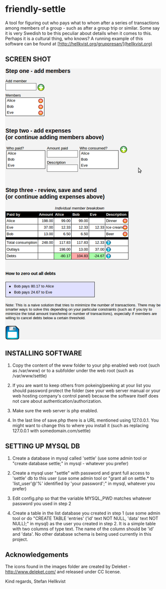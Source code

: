friendly-settle
===============

A tool for figuring out who pays what to whom after a series of
transactions among members of a group - such as after a group trip or
similar. Some say it is very Swedish to be this peculiar about details
when it comes to this. Perhaps it is a cultural thing, who knows? A running 
example of this software can be found at [http://hellkvist.org/gruppresan/](hellkvist.org)

SCREEN SHOT
-----------
![screenshot](https://github.com/peffis/friendly-settle/raw/master/screenshot.png)

INSTALLING SOFTWARE
-------------------
1) Copy the content of the www folder to your php enabled web root (such
as /var/www) or to a subfolder under the web root (such as
/var/www/settle)

2) If you are want to keep others from pokeing/peeking at your list
you should password protect the folder (see your web server manual or
your web hosting company's control panel) because the software itself
does not care about authentication/authorization. 

3) Make sure the web server is php enabled. 

4) In the last line of save.php there is a URL mentioned using
127.0.0.1. You might want to change this to where you install it (such
as replacing 127.0.0.1 with somedomain.com/settle)


SETTING UP MYSQL DB
-------------------

1) Create a database in mysql called 'settle' (use some admin tool or
"create database settle;" in mysql - whatever you prefer)

2) Create a mysql user "settle" with password and grant full access to 
'settle' db to this user (use some admin tool or "grant all on
settle.* to 'list_user'@'%' identified by 'your password';" in mysql, whatever you prefer)

3) Edit config.php so that the variable MYSQL_PWD matches whatever
password you used in step 2

4) Create a table in the list database you created in step 1 (use some
admin tool or do "CREATE TABLE 'entries' ('id' text NOT NULL, 'data'
text NOT NULL);" in mysql) as the user you created in step 2. It is a
simple table with two columns of type text. The name of the column
should be 'id' and 'data'. No other database schema is being used
currently in this project. 




Acknowledgements
----------------
The icons found in the images folder are created by Deleket - 
http://www.deleket.com/ and released under CC license. 



Kind regards,
Stefan Hellkvist
